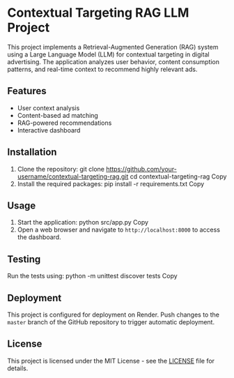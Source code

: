 # Contextual Targeting RAG LLM Project

This project implements a Retrieval-Augmented Generation (RAG) system using a Large Language Model (LLM) for contextual targeting in digital advertising. The application analyzes user behavior, content consumption patterns, and real-time context to recommend highly relevant ads.

## Features

- User context analysis
- Content-based ad matching
- RAG-powered recommendations
- Interactive dashboard

## Installation

1. Clone the repository:
git clone https://github.com/your-username/contextual-targeting-rag.git
cd contextual-targeting-rag
Copy
2. Install the required packages:
pip install -r requirements.txt
Copy
## Usage

1. Start the application:
python src/app.py
Copy
2. Open a web browser and navigate to `http://localhost:8000` to access the dashboard.

## Testing

Run the tests using:
python -m unittest discover tests
Copy
## Deployment

This project is configured for deployment on Render. Push changes to the `master` branch of the GitHub repository to trigger automatic deployment.

## License

This project is licensed under the MIT License - see the [LICENSE](LICENSE) file for details.

